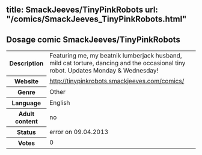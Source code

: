 title: SmackJeeves/TinyPinkRobots
url: "/comics/SmackJeeves_TinyPinkRobots.html"
---
Dosage comic SmackJeeves/TinyPinkRobots
-----------------------------------------

<table class="comicinfo">
<tr>
<th>Description</th><td>Featuring me, my beatnik lumberjack husband, mild cat torture, dancing and the occasional tiny robot. Updates Monday &amp; Wednesday!</td>
</tr>
<tr>
<th>Website</th><td><a href="http://tinypinkrobots.smackjeeves.com/comics/">http://tinypinkrobots.smackjeeves.com/comics/</a></td>
</tr>
<tr>
<th>Genre</th><td>Other</td>
</tr>
<tr>
<th>Language</th><td>English</td>
</tr>
<tr>
<th>Adult content</th><td>no</td>
</tr>
<tr>
<th>Status</th><td>error on 09.04.2013</td>
</tr>
<tr>
<th>Votes</th><td>0</div></td>
</tr>
</table>
